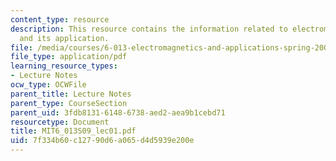 ```yaml
---
content_type: resource
description: This resource contains the information related to electromagnetic fundamentals
  and its application.
file: /media/courses/6-013-electromagnetics-and-applications-spring-2009/7f334b60c12790d6a065d4d5939e200e_MIT6_013S09_lec01.pdf
file_type: application/pdf
learning_resource_types:
- Lecture Notes
ocw_type: OCWFile
parent_title: Lecture Notes
parent_type: CourseSection
parent_uid: 3fdb8131-6148-6738-aed2-aea9b1cebd71
resourcetype: Document
title: MIT6_013S09_lec01.pdf
uid: 7f334b60-c127-90d6-a065-d4d5939e200e
---
```

